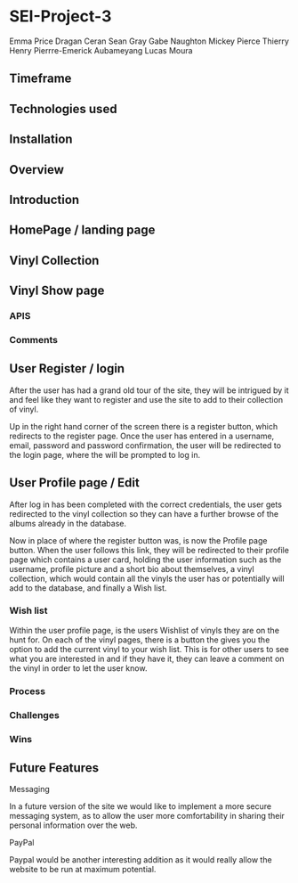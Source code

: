 # SEI-Project-3

Emma Price
Dragan Ceran
Sean Gray
Gabe Naughton
Mickey Pierce
Thierry Henry
Pierrre-Emerick Aubameyang
Lucas Moura


## Timeframe

## Technologies used

## Installation

## Overview

## Introduction

## HomePage / landing page

## Vinyl Collection

## Vinyl Show page

### APIS

### Comments

## User Register / login

After the user has had a grand old tour of the site, they will be intrigued by it and feel like they want to register and use the site to add to their collection of vinyl.

Up in the right hand corner of the screen there is a register button, which redirects to the register page. Once the user has entered in a username, email, password and password confirmation, the user will be redirected to the login page, where the will be prompted to log in.

## User Profile page / Edit

After log in has been completed with the correct credentials, the user gets redirected to the vinyl collection so they can have a further browse of the albums already in the database.

Now in place of where the register button was, is now the Profile page button. When the user follows this link, they will be redirected to their profile page which contains a user card, holding the user information such as the username, profile picture and a short bio about themselves, a vinyl collection, which would contain all the vinyls the user has or potentially will add to the database, and finally a Wish list.

### Wish list

Within the user profile page, is the users Wishlist of vinyls they are on the hunt for. On each of the vinyl pages, there is a button the gives you the option to add the current vinyl to your wish list. This is for other users to see what you are interested in and if they have it, they can leave a comment on the vinyl in order to let the user know.

### Process

### Challenges

### Wins

## Future Features

Messaging

In a future version of the site we would like to implement a more secure messaging system, as to allow the user more comfortability in sharing their personal information over the web.

PayPal

Paypal would be another interesting addition as it would really allow the website to be run at maximum potential.
